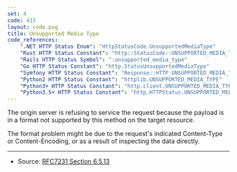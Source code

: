```yaml
---
set: 4
code: 415
layout: code.pug
title: Unsupported Media Type
code_references:
    ".NET HTTP Status Enum": "HttpStatusCode.UnsupportedMediaType"
    "Rust HTTP Status Constant": "http::StatusCode::UNSUPPORTED_MEDIA_TYPE"
    "Rails HTTP Status Symbol": ":unsupported_media_type"
    "Go HTTP Status Constant": "http.StatusUnsupportedMediaType"
    "Symfony HTTP Status Constant": "Response::HTTP_UNSUPPORTED_MEDIA_TYPE"
    "Python2 HTTP Status Constant": "httplib.UNSUPPORTED_MEDIA_TYPE"
    "Python3+ HTTP Status Constant": "http.client.UNSUPPORTED_MEDIA_TYPE"
    "Python3.5+ HTTP Status Constant": "http.HTTPStatus.UNSUPPORTED_MEDIA_TYPE"
---
```


The origin server is refusing to service the request because the payload is in a format not supported by this method on the target resource.

The format problem might be due to the request's indicated Content-Type or Content-Encoding, or as a result of inspecting the data directly.

---

* Source: [RFC7231 Section 6.5.13][1]

[1]: <https://tools.ietf.org/html/rfc7231#section-6.5.13>
